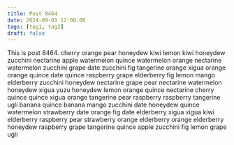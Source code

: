 ```yaml
---
title: Post 8464
date: 2024-09-01 12:00:00
tags: [tag1, tag2]
draft: false
---
```

This is post 8464.
cherry
orange
pear
honeydew
kiwi
lemon
kiwi
honeydew
zucchini
nectarine
apple
watermelon
quince
watermelon
orange
nectarine
watermelon
zucchini
grape
date
zucchini
fig
tangerine
orange
xigua
orange
orange
quince
date
quince
raspberry
grape
elderberry
fig
lemon
mango
elderberry
zucchini
honeydew
nectarine
grape
pear
nectarine
watermelon
honeydew
xigua
yuzu
honeydew
lemon
orange
quince
nectarine
cherry
quince
quince
xigua
orange
tangerine
pear
raspberry
raspberry
tangerine
ugli
banana
quince
banana
mango
zucchini
date
honeydew
quince
watermelon
strawberry
date
orange
fig
date
elderberry
xigua
xigua
kiwi
elderberry
raspberry
pear
strawberry
orange
elderberry
orange
elderberry
honeydew
raspberry
grape
tangerine
quince
apple
zucchini
fig
lemon
grape
ugli
